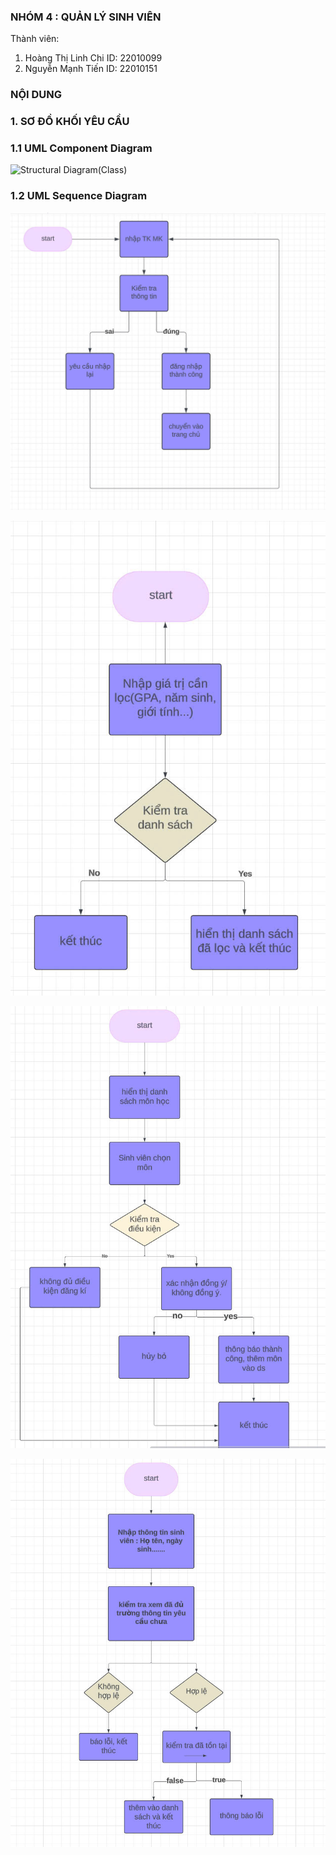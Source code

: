 ### NHÓM 4 : QUẢN LÝ SINH VIÊN 
Thành viên: 
  1. Hoàng Thị Linh Chi
     ID: 22010099
  3. Nguyễn Mạnh Tiến
     ID: 22010151

### NỘI DUNG
### 1. SƠ ĐỒ KHỐI YÊU CẦU
  ### 1.1 UML Component Diagram
  ![Structural Diagram(Class)](<sơ đồ chức năng.png>)
  
  ### 1.2 UML Sequence Diagram
  ![alt text](login.jpg)

  ![alt text](<lọc danh sách.jpg>)

  ![alt text](<đăng kí môn.jpg>)
  
  ![alt text](<add sinh viên.jpg>)


     